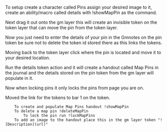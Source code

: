 To setup create a character called Pins assign your desired image to it, create an ability/macro called details with !showMapPin as the command. 

Next drag it out onto the gm layer this will create an invisible token on the token layer that can move the pin from the token layer. 

Now you just need to enter the details of your pin in the Gmnotes on the pin token be sure not to delete the token id stored there as this links the tokens. 

Moving back to the token layer click where the pin is located and move it to your desired location. 

Run the details token action and it will create a handout called Map Pins in the journal and the details stored on the pin token from the gm layer will populate in it.

Now when locking pins it only locks the pins from page you are on.

Moved the link for the tokens to bar 1 on the token.

		To create and populate Map Pins handout !showMapPin
		To delete a map pin !deleteMapPin
	        To lock the pin run !lockMapPins
		To add an image to the handout place this in the gm layer token "![Description](url)"
